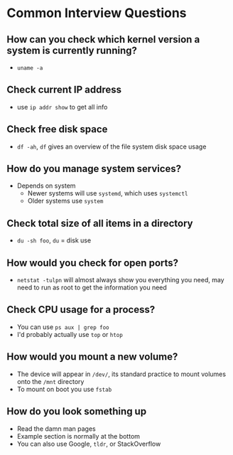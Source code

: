 # Common Interview Questions
## How can you check which kernel version a system is currently running?
  - `uname -a`
## Check current IP address
  - use `ip addr show` to get all info
## Check free disk space
  - `df -ah`, `df` gives an overview of the file system disk space usage
## How do you manage system services?
  - Depends on system
	- Newer systems will use `systemd`, which uses `systemctl`
	- Older systems use `system`
## Check total size of all items in a directory
  - `du -sh foo`, `du` = disk use
## How would you check for open ports?
  - `netstat -tulpn` will almost always show you everything you need, may need to run as root to get the information you need
## Check CPU usage for a process?
  - You can use `ps aux | grep foo`
  - I'd probably actually use `top` or `htop`
## How would you mount a new volume?
  - The device will appear in `/dev/`, its standard practice to mount volumes onto the `/mnt` directory
  - To mount on boot you use `fstab`
## How do you look something up
  - Read the damn man pages
  - Example section is normally at the bottom
  - You can also use Google, `tldr`, or StackOverflow

